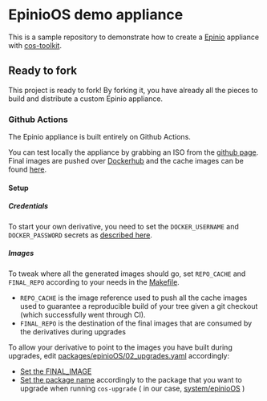 # EpinioOS demo appliance

This is a sample repository to demonstrate how to create a [Epinio](https://github.com/epinio/epinio) appliance with [cos-toolkit](https://github.com/rancher-sandbox/cOS-toolkit).

## Ready to fork

This project is ready to fork! By forking it, you have already all the pieces to build and distribute a custom Epinio appliance.

### Github Actions

The Epinio appliance is built entirely on Github Actions. 

You can test locally the appliance by grabbing an ISO from the [github page](https://github.com/rancher-sandbox/epinio-appliance-demo-sample/actions/workflows/build.yaml?query=event%3Aschedule+is%3Asuccess). Final images are pushed over [Dockerhub](https://hub.docker.com/repository/docker/raccos/epinio-appliance-demo-test) and the cache images can be found [here](https://hub.docker.com/repository/docker/raccos/epinio-appliance-cache-demo-test).

#### Setup

##### Credentials

To start your own derivative, you need to set the `DOCKER_USERNAME` and `DOCKER_PASSWORD` secrets as [described here](https://docs.github.com/en/actions/reference/encrypted-secrets#creating-encrypted-secrets-for-a-repository).


##### Images

To tweak where all the generated images should go, set `REPO_CACHE` and `FINAL_REPO` according to your needs in the [Makefile](https://github.com/rancher-sandbox/epinio-appliance-demo-sample/blob/master/Makefile).

- `REPO_CACHE` is the image reference used to push all the cache images used to guarantee a reproducible build of your tree given a git checkout (which successfully went through CI).
- `FINAL_REPO` is the destination of the final images that are consumed by the derivatives during upgrades

To allow your derivative to point to the images you have built during upgrades, edit [packages/epinioOS/02_upgrades.yaml](https://github.com/rancher-sandbox/epinio-appliance-demo-sample/blob/master/packages/epinioOS/02_upgrades.yaml) accordingly:

- [Set the FINAL_IMAGE](https://github.com/rancher-sandbox/epinio-appliance-demo-sample/blob/23fd08bda6e26cc9c6018e24b3089a7aa5d44ad5/packages/epinioOS/02_upgrades.yaml#L37)
- [Set the package name](https://github.com/rancher-sandbox/epinio-appliance-demo-sample/blob/23fd08bda6e26cc9c6018e24b3089a7aa5d44ad5/packages/epinioOS/02_upgrades.yaml#L49) accordingly to the package that you want to upgrade when running `cos-upgrade` ( in our case, [system/epinioOS](https://github.com/rancher-sandbox/epinio-appliance-demo-sample/blob/master/packages/epinioOS/definition.yaml) )